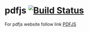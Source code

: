 # pdfjs [![Build Status](https://travis-ci.org/hhangular/hhangular.svg?branch=pdfjs)](https://travis-ci.org/hhangular/hhangular)

For pdfjs website follow link [PDFJS](https://hhangular.github.io/hhangular/)
